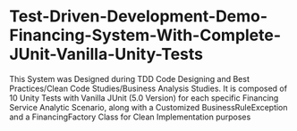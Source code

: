 # Test-Driven-Development-Demo-Financing-System-With-Complete-JUnit-Vanilla-Unity-Tests
This System was Designed during TDD Code Designing and Best Practices/Clean Code Studies/Business Analysis Studies. It is composed of 10 Unity Tests with Vanilla JUnit (5.0 Version) for each specific Financing Service Analytic Scenario, along with a Customized BusinessRuleException and a FinancingFactory Class for Clean Implementation purposes
